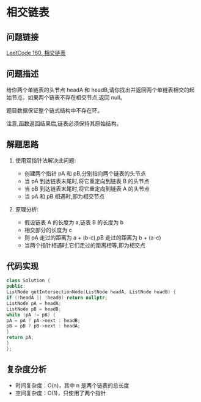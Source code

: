 # 相交链表

## 问题链接
[LeetCode 160. 相交链表](https://leetcode.com/problems/intersection-of-two-linked-lists/)

## 问题描述
给你两个单链表的头节点 headA 和 headB,请你找出并返回两个单链表相交的起始节点。如果两个链表不存在相交节点,返回 null。

题目数据保证整个链式结构中不存在环。

注意,函数返回结果后,链表必须保持其原始结构。

## 解题思路
1. 使用双指针法解决此问题:
   - 创建两个指针 pA 和 pB,分别指向两个链表的头节点
   - 当 pA 到达链表末尾时,将它重定向到链表 B 的头节点
   - 当 pB 到达链表末尾时,将它重定向到链表 A 的头节点
   - 当 pA 和 pB 相遇时,即为相交节点
   
2. 原理分析:
   - 假设链表 A 的长度为 a,链表 B 的长度为 b
   - 相交部分的长度为 c
   - 则 pA 走过的距离为 a + (b-c),pB 走过的距离为 b + (a-c)
   - 当两个指针相遇时,它们走过的距离相等,即为相交点

## 代码实现
```cpp
class Solution {
public:
ListNode getIntersectionNode(ListNode headA, ListNode headB) {
if (!headA || !headB) return nullptr;
ListNode pA = headA;
ListNode pB = headB;
while (pA != pB) {
pA = pA ? pA->next : headB;
pB = pB ? pB->next : headA;
}
return pA;
}
};
```

## 复杂度分析
- 时间复杂度：O(n)，其中 n 是两个链表的总长度
- 空间复杂度：O(1)，只使用了两个指针
